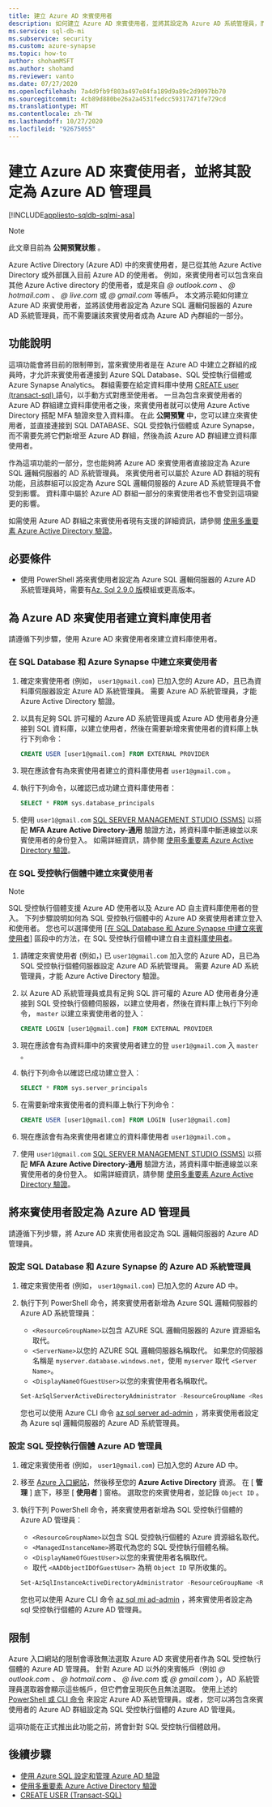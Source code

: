 ```yaml
---
title: 建立 Azure AD 來賓使用者
description: 如何建立 Azure AD 來賓使用者，並將其設定為 Azure AD 系統管理員，而不使用 Azure SQL Database、Azure SQL 受控執行個體和 Azure Synapse Analytics 中的 Azure AD 群組
ms.service: sql-db-mi
ms.subservice: security
ms.custom: azure-synapse
ms.topic: how-to
author: shohamMSFT
ms.author: shohamd
ms.reviewer: vanto
ms.date: 07/27/2020
ms.openlocfilehash: 7a4d9fb9f803a497e84fa189d9a89c2d9097bb70
ms.sourcegitcommit: 4cb89d880be26a2a4531fedcc59317471fe729cd
ms.translationtype: MT
ms.contentlocale: zh-TW
ms.lasthandoff: 10/27/2020
ms.locfileid: "92675055"
---
```

# <a name="create-azure-ad-guest-users-and-set-as-an-azure-ad-admin"></a>建立 Azure AD 來賓使用者，並將其設定為 Azure AD 管理員

[!INCLUDE[appliesto-sqldb-sqlmi-asa](../includes/appliesto-sqldb-sqlmi-asa.md)]

> [!NOTE]
> 此文章目前為 **公開預覽狀態** 。

Azure Active Directory (Azure AD) 中的來賓使用者，是已從其他 Azure Active Directory 或外部匯入目前 Azure AD 的使用者。 例如，來賓使用者可以包含來自其他 Azure Active directory 的使用者，或是來自 *\@ outlook.com* 、 *\@ hotmail.com* 、 *\@ live.com* 或 *\@ gmail.com* 等帳戶。 本文將示範如何建立 Azure AD 來賓使用者，並將該使用者設定為 Azure SQL 邏輯伺服器的 Azure AD 系統管理員，而不需要讓該來賓使用者成為 Azure AD 內群組的一部分。

## <a name="feature-description"></a>功能說明

這項功能會將目前的限制帶到，當來賓使用者是在 Azure AD 中建立之群組的成員時，才允許來賓使用者連接到 Azure SQL Database、SQL 受控執行個體或 Azure Synapse Analytics。 群組需要在給定資料庫中使用 [CREATE user (transact-sql) ](/sql/t-sql/statements/create-user-transact-sql) 語句，以手動方式對應至使用者。 一旦為包含來賓使用者的 Azure AD 群組建立資料庫使用者之後，來賓使用者就可以使用 Azure Active Directory 搭配 MFA 驗證來登入資料庫。 在此 **公開預覽** 中，您可以建立來賓使用者，並直接連接到 SQL DATABASE、SQL 受控執行個體或 Azure Synapse，而不需要先將它們新增至 Azure AD 群組，然後為該 Azure AD 群組建立資料庫使用者。

作為這項功能的一部分，您也能夠將 Azure AD 來賓使用者直接設定為 Azure SQL 邏輯伺服器的 AD 系統管理員。 來賓使用者可以屬於 Azure AD 群組的現有功能，且該群組可以設定為 Azure SQL 邏輯伺服器的 Azure AD 系統管理員不會受到影響。 資料庫中屬於 Azure AD 群組一部分的來賓使用者也不會受到這項變更的影響。

如需使用 Azure AD 群組之來賓使用者現有支援的詳細資訊，請參閱 [使用多重要素 Azure Active Directory 驗證](authentication-mfa-ssms-overview.md)。

## <a name="prerequisite"></a>必要條件

- 使用 PowerShell 將來賓使用者設定為 Azure SQL 邏輯伺服器的 Azure AD 系統管理員時，需要有[Az. Sql 2.9.0 版](https://www.powershellgallery.com/packages/Az.Sql/2.9.0)模組或更高版本。

## <a name="create-database-user-for-azure-ad-guest-user"></a>為 Azure AD 來賓使用者建立資料庫使用者 

請遵循下列步驟，使用 Azure AD 來賓使用者來建立資料庫使用者。

### <a name="create-guest-user-in-sql-database-and-azure-synapse"></a>在 SQL Database 和 Azure Synapse 中建立來賓使用者

1. 確定來賓使用者 (例如， `user1@gmail.com`) 已加入您的 Azure AD，且已為資料庫伺服器設定 Azure AD 系統管理員。 需要 Azure AD 系統管理員，才能 Azure Active Directory 驗證。

1. 以具有足夠 SQL 許可權的 Azure AD 系統管理員或 Azure AD 使用者身分連接到 SQL 資料庫，以建立使用者，然後在需要新增來賓使用者的資料庫上執行下列命令：

    ```sql
    CREATE USER [user1@gmail.com] FROM EXTERNAL PROVIDER
    ```

1. 現在應該會有為來賓使用者建立的資料庫使用者 `user1@gmail.com` 。

1. 執行下列命令，以確認已成功建立資料庫使用者：

    ```sql
    SELECT * FROM sys.database_principals
    ```

1. 使用 `user1@gmail.com` [SQL SERVER MANAGEMENT STUDIO (SSMS)](/sql/ssms/download-sql-server-management-studio-ssms) 以搭配 **MFA Azure Active Directory-通用** 驗證方法，將資料庫中斷連線並以來賓使用者的身份登入。 如需詳細資訊，請參閱 [使用多重要素 Azure Active Directory 驗證](authentication-mfa-ssms-overview.md)。

### <a name="create-guest-user-in-sql-managed-instance"></a>在 SQL 受控執行個體中建立來賓使用者

> [!NOTE]
> SQL 受控執行個體支援 Azure AD 使用者以及 Azure AD 自主資料庫使用者的登入。 下列步驟說明如何為 SQL 受控執行個體中的 Azure AD 來賓使用者建立登入和使用者。 您也可以選擇使用 [[在 SQL Database 和 Azure Synapse 中建立來賓使用者](#create-guest-user-in-sql-database-and-azure-synapse)] 區段中的方法，在 SQL 受控執行個體中建立自主[資料庫使用者](/sql/relational-databases/security/contained-database-users-making-your-database-portable)。

1. 請確定來賓使用者 (例如，) 已 `user1@gmail.com` 加入您的 Azure AD，且已為 SQL 受控執行個體伺服器設定 Azure AD 系統管理員。 需要 Azure AD 系統管理員，才能 Azure Active Directory 驗證。

1. 以 Azure AD 系統管理員或具有足夠 SQL 許可權的 Azure AD 使用者身分連接到 SQL 受控執行個體伺服器，以建立使用者，然後在資料庫上執行下列命令， `master` 以建立來賓使用者的登入：

    ```sql
    CREATE LOGIN [user1@gmail.com] FROM EXTERNAL PROVIDER
    ```

1. 現在應該會有為資料庫中的來賓使用者建立的登 `user1@gmail.com` 入 `master` 。

1. 執行下列命令以確認已成功建立登入：

    ```sql
    SELECT * FROM sys.server_principals
    ```

1. 在需要新增來賓使用者的資料庫上執行下列命令： 

    ```sql
    CREATE USER [user1@gmail.com] FROM LOGIN [user1@gmail.com]
    ```

1. 現在應該會有為來賓使用者建立的資料庫使用者 `user1@gmail.com` 。

1. 使用 `user1@gmail.com` [SQL SERVER MANAGEMENT STUDIO (SSMS)](/sql/ssms/download-sql-server-management-studio-ssms) 以搭配 **MFA Azure Active Directory-通用** 驗證方法，將資料庫中斷連線並以來賓使用者的身份登入。 如需詳細資訊，請參閱 [使用多重要素 Azure Active Directory 驗證](authentication-mfa-ssms-overview.md)。

## <a name="setting-a-guest-user-as-an-azure-ad-admin"></a>將來賓使用者設定為 Azure AD 管理員

請遵循下列步驟，將 Azure AD 來賓使用者設定為 SQL 邏輯伺服器的 Azure AD 管理員。

### <a name="set-azure-ad-admin-for-sql-database-and-azure-synapse"></a>設定 SQL Database 和 Azure Synapse 的 Azure AD 系統管理員

1. 確定來賓使用者 (例如， `user1@gmail.com`) 已加入您的 Azure AD 中。

1. 執行下列 PowerShell 命令，將來賓使用者新增為 Azure SQL 邏輯伺服器的 Azure AD 系統管理員：

    - `<ResourceGroupName>`以包含 AZURE SQL 邏輯伺服器的 Azure 資源組名取代。
    - `<ServerName>`以您的 AZURE SQL 邏輯伺服器名稱取代。 如果您的伺服器名稱是 `myserver.database.windows.net`，使用 `myserver` 取代 `<Server Name>`。
    - `<DisplayNameOfGuestUser>`以您的來賓使用者名稱取代。

    ```powershell
    Set-AzSqlServerActiveDirectoryAdministrator -ResourceGroupName <ResourceGroupName> -ServerName <ServerName> -DisplayName <DisplayNameOfGuestUser>
    ```

    您也可以使用 Azure CLI 命令 [az sql server ad-admin](/cli/azure/sql/server/ad-admin) ，將來賓使用者設定為 Azure sql 邏輯伺服器的 Azure AD 系統管理員。

### <a name="set-azure-ad-admin-for-sql-managed-instance"></a>設定 SQL 受控執行個體 Azure AD 管理員

1. 確定來賓使用者 (例如， `user1@gmail.com`) 已加入您的 Azure AD 中。

1. 移至 [Azure 入口網站](https://portal.azure.com)，然後移至您的 **Azure Active Directory** 資源。 在 [ **管理** ] 底下，移至 [ **使用者** ] 窗格。 選取您的來賓使用者，並記錄 `Object ID` 。 

1. 執行下列 PowerShell 命令，將來賓使用者新增為 SQL 受控執行個體的 Azure AD 管理員：

    - `<ResourceGroupName>`以包含 SQL 受控執行個體的 Azure 資源組名取代。
    - `<ManagedInstanceName>`將取代為您的 SQL 受控執行個體名稱。
    - `<DisplayNameOfGuestUser>`以您的來賓使用者名稱取代。
    - 取代 `<AADObjectIDOfGuestUser>` 為稍 `Object ID` 早所收集的。

    ```powershell
    Set-AzSqlInstanceActiveDirectoryAdministrator -ResourceGroupName <ResourceGroupName> -InstanceName "<ManagedInstanceName>" -DisplayName <DisplayNameOfGuestUser> -ObjectId <AADObjectIDOfGuestUser>
    ```

    您也可以使用 Azure CLI 命令 [az sql mi ad-admin](/cli/azure/sql/mi/ad-admin) ，將來賓使用者設定為 sql 受控執行個體的 Azure AD 管理員。

## <a name="limitations"></a>限制

Azure 入口網站的限制會導致無法選取 Azure AD 來賓使用者作為 SQL 受控執行個體的 Azure AD 管理員。 針對 Azure AD 以外的來賓帳戶（例如 *\@ outlook.com* 、 *\@ hotmail.com* 、 *\@ live.com* 或 *\@ gmail.com* ），AD 系統管理員選取器會顯示這些帳戶，但它們會呈現灰色且無法選取。 使用上述的 [PowerShell 或 CLI 命令](#setting-a-guest-user-as-an-azure-ad-admin) 來設定 Azure AD 系統管理員。或者，您可以將包含來賓使用者的 Azure AD 群組設定為 SQL 受控執行個體的 Azure AD 管理員。

這項功能在正式推出此功能之前，將會針對 SQL 受控執行個體啟用。

## <a name="next-steps"></a>後續步驟

- [使用 Azure SQL 設定和管理 Azure AD 驗證](authentication-aad-configure.md)
- [使用多重要素 Azure Active Directory 驗證](authentication-mfa-ssms-overview.md)
- [CREATE USER (Transact-SQL)](/sql/t-sql/statements/create-user-transact-sql)